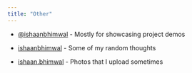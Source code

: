 ```yaml
---
title: "Other"
---
```


* <i class="fa-brands fa-youtube"></i> [@ishaanbhimwal](https://www.youtube.com/@ishaanbhimwal) - Mostly for showcasing project demos

* <i class="fa-brands fa-twitter"></i> [ishaanbhimwal](https://twitter.com/ishaanbhimwal) - Some of my random thoughts

* <i class="fa-brands fa-instagram"></i> [ishaan.bhimwal](https://instagram.com/ishaan.bhimwal) - Photos that I upload sometimes
